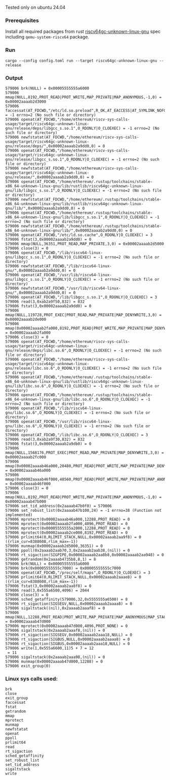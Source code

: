Tested only on ubuntu 24.04

### Prerequisites

Install all required packages from rust [riscv64gc-unknown-linux-gnu](https://doc.rust-lang.org/nightly/rustc/platform-support/riscv64gc-unknown-linux-gnu.html) spec including `qemu-system-riscv64` package.

### Run
```cargo --config config.toml run --target riscv64gc-unknown-linux-gnu --release```

### Output
```
579006 brk(NULL) = 0x00005555555a6000
579006 mmap(NULL,8192,PROT_READ|PROT_WRITE,MAP_PRIVATE|MAP_ANONYMOUS,-1,0) = 0x00002aaaab2d3000
579006 faccessat(AT_FDCWD,"/etc/ld.so.preload",R_OK,AT_EACCESS|AT_SYMLINK_NOFOLLOW|0x555a4830) = -1 errno=2 (No such file or directory)
579006 openat(AT_FDCWD,"/home/ethereum/riscv-sys-calls-usage/target/riscv64gc-unknown-linux-gnu/release/deps/libgcc_s.so.1",O_RDONLY|O_CLOEXEC) = -1 errno=2 (No such file or directory)
579006 newfstatat(AT_FDCWD,"/home/ethereum/riscv-sys-calls-usage/target/riscv64gc-unknown-linux-gnu/release/deps/",0x00002aaaab2a9dd0,0) = 0
579006 openat(AT_FDCWD,"/home/ethereum/riscv-sys-calls-usage/target/riscv64gc-unknown-linux-gnu/release/libgcc_s.so.1",O_RDONLY|O_CLOEXEC) = -1 errno=2 (No such file or directory)
579006 newfstatat(AT_FDCWD,"/home/ethereum/riscv-sys-calls-usage/target/riscv64gc-unknown-linux-gnu/release/",0x00002aaaab2a9dd0,0) = 0
579006 openat(AT_FDCWD,"/home/ethereum/.rustup/toolchains/stable-x86_64-unknown-linux-gnu/lib/rustlib/riscv64gc-unknown-linux-gnu/lib/libgcc_s.so.1",O_RDONLY|O_CLOEXEC) = -1 errno=2 (No such file or directory)
579006 newfstatat(AT_FDCWD,"/home/ethereum/.rustup/toolchains/stable-x86_64-unknown-linux-gnu/lib/rustlib/riscv64gc-unknown-linux-gnu/lib/",0x00002aaaab2a9dd0,0) = 0
579006 openat(AT_FDCWD,"/home/ethereum/.rustup/toolchains/stable-x86_64-unknown-linux-gnu/lib/libgcc_s.so.1",O_RDONLY|O_CLOEXEC) = -1 errno=2 (No such file or directory)
579006 newfstatat(AT_FDCWD,"/home/ethereum/.rustup/toolchains/stable-x86_64-unknown-linux-gnu/lib/",0x00002aaaab2a9dd0,0) = 0
579006 openat(AT_FDCWD,"/etc/ld.so.cache",O_RDONLY|O_CLOEXEC) = 3
579006 fstat(3,0x00002aaaab2a9dd0) = 0
579006 mmap(NULL,36351,PROT_READ,MAP_PRIVATE,3,0) = 0x00002aaaab2d5000
579006 close(3) = 0
579006 openat(AT_FDCWD,"/lib/riscv64-linux-gnu/libgcc_s.so.1",O_RDONLY|O_CLOEXEC) = -1 errno=2 (No such file or directory)
579006 newfstatat(AT_FDCWD,"/lib/riscv64-linux-gnu/",0x00002aaaab2a9dd0,0) = 0
579006 openat(AT_FDCWD,"/usr/lib/riscv64-linux-gnu/libgcc_s.so.1",O_RDONLY|O_CLOEXEC) = -1 errno=2 (No such file or directory)
579006 newfstatat(AT_FDCWD,"/usr/lib/riscv64-linux-gnu/",0x00002aaaab2a9dd0,0) = 0
579006 openat(AT_FDCWD,"/lib/libgcc_s.so.1",O_RDONLY|O_CLOEXEC) = 3
579006 read(3,0xab2a9f50,832) = 832
579006 fstat(3,0x00002aaaab2a9dd0) = 0
579006 mmap(NULL,119728,PROT_EXEC|PROT_READ,MAP_PRIVATE|MAP_DENYWRITE,3,0) = 0x00002aaaab2de000
579006 mmap(0x00002aaaab2fa000,8192,PROT_READ|PROT_WRITE,MAP_PRIVATE|MAP_DENYWRITE|MAP_FIXED,3,0x1b000) = 0x00002aaaab2fa000
579006 close(3) = 0
579006 openat(AT_FDCWD,"/home/ethereum/riscv-sys-calls-usage/target/riscv64gc-unknown-linux-gnu/release/deps/libc.so.6",O_RDONLY|O_CLOEXEC) = -1 errno=2 (No such file or directory)
579006 openat(AT_FDCWD,"/home/ethereum/riscv-sys-calls-usage/target/riscv64gc-unknown-linux-gnu/release/libc.so.6",O_RDONLY|O_CLOEXEC) = -1 errno=2 (No such file or directory)
579006 openat(AT_FDCWD,"/home/ethereum/.rustup/toolchains/stable-x86_64-unknown-linux-gnu/lib/rustlib/riscv64gc-unknown-linux-gnu/lib/libc.so.6",O_RDONLY|O_CLOEXEC) = -1 errno=2 (No such file or directory)
579006 openat(AT_FDCWD,"/home/ethereum/.rustup/toolchains/stable-x86_64-unknown-linux-gnu/lib/libc.so.6",O_RDONLY|O_CLOEXEC) = -1 errno=2 (No such file or directory)
579006 openat(AT_FDCWD,"/lib/riscv64-linux-gnu/libc.so.6",O_RDONLY|O_CLOEXEC) = -1 errno=2 (No such file or directory)
579006 openat(AT_FDCWD,"/usr/lib/riscv64-linux-gnu/libc.so.6",O_RDONLY|O_CLOEXEC) = -1 errno=2 (No such file or directory)
579006 openat(AT_FDCWD,"/lib/libc.so.6",O_RDONLY|O_CLOEXEC) = 3
579006 read(3,0xab2a9f30,832) = 832
579006 fstat(3,0x00002aaaab2a9db0) = 0
579006 mmap(NULL,1568176,PROT_EXEC|PROT_READ,MAP_PRIVATE|MAP_DENYWRITE,3,0) = 0x00002aaaab2fc000
579006 mmap(0x00002aaaab46a000,20480,PROT_READ|PROT_WRITE,MAP_PRIVATE|MAP_DENYWRITE|MAP_FIXED,3,0x16e000) = 0x00002aaaab46a000
579006 mmap(0x00002aaaab46f000,48560,PROT_READ|PROT_WRITE,MAP_PRIVATE|MAP_ANONYMOUS|MAP_FIXED,-1,0) = 0x00002aaaab46f000
579006 close(3) = 0
579006 mmap(NULL,8192,PROT_READ|PROT_WRITE,MAP_PRIVATE|MAP_ANONYMOUS,-1,0) = 0x00002aaaab47b000
579006 set_tid_address(0x2aaaab47b0f0) = 579006
579006 set_robust_list(0x2aaaab47b100,24) = -1 errno=38 (Function not implemented)
579006 mprotect(0x00002aaaab46a000,12288,PROT_READ) = 0
579006 mprotect(0x00002aaaab2fa000,4096,PROT_READ) = 0
579006 mprotect(0x00005555555a2000,12288,PROT_READ) = 0
579006 mprotect(0x00002aaaab2ce000,8192,PROT_READ) = 0
579006 prlimit64(0,RLIMIT_STACK,NULL,0x00002aaaab2aa9f8) = 0 ({rlim_cur=8388608,rlim_max=-1})
579006 munmap(0x00002aaaab2d5000,36351) = 0
579006 ppoll(0x2aaaab2aab70,3,0x2aaaab2aab38,(nil)) = 0
579006 rt_sigaction(SIGPIPE,0x00002aaaab2aa8b8,0x00002aaaab2aa948) = 0
579006 getrandom(0x2aaaab4735b8,8,1) = 8
579006 brk(NULL) = 0x00005555555a6000
579006 brk(0x00005555555c7000) = 0x00005555555c7000
579006 openat(AT_FDCWD,"/proc/self/maps",O_RDONLY|O_CLOEXEC) = 3
579006 prlimit64(0,RLIMIT_STACK,NULL,0x00002aaaab2aaae8) = 0 ({rlim_cur=8388608,rlim_max=-1})
579006 fstat(3,0x00002aaaab2aa8f8) = 0
579006 read(3,0x555a6500,4096) = 2044
579006 close(3) = 0
579006 sched_getaffinity(579006,32,0x5555555a6500) = 8
579006 rt_sigaction(SIGSEGV,NULL,0x00002aaaab2aaaa8) = 0
579006 sigaltstack((nil),0x2aaaab2aaaf8) = 0
579006 mmap(NULL,12288,PROT_READ|PROT_WRITE,MAP_PRIVATE|MAP_ANONYMOUS|MAP_STACK,-1,0) = 0x00002aaaab47d000
579006 mprotect(0x00002aaaab47d000,4096,PROT_NONE) = 0
579006 sigaltstack(0x2aaaab2aaaf8,(nil)) = 0
579006 rt_sigaction(SIGSEGV,0x00002aaaab2aaa18,NULL) = 0
579006 rt_sigaction(SIGBUS,NULL,0x00002aaaab2aaaa8) = 0
579006 rt_sigaction(SIGBUS,0x00002aaaab2aaa18,NULL) = 0
579006 write(1,0x555a6600,11)5 + 7 = 12
 = 11
579006 sigaltstack(0x2aaaab2aaa98,(nil)) = 0
579006 munmap(0x00002aaaab47d000,12288) = 0
579006 exit_group(0)
```

### Linux sys calls used:
```
brk
close
exit_group
faccessat
fstat
getrandom
mmap
mprotect
munmap
newfstatat
openat
ppoll
prlimit64
read
rt_sigaction
sched_getaffinity
set_robust_list
set_tid_address
sigaltstack
write
```

